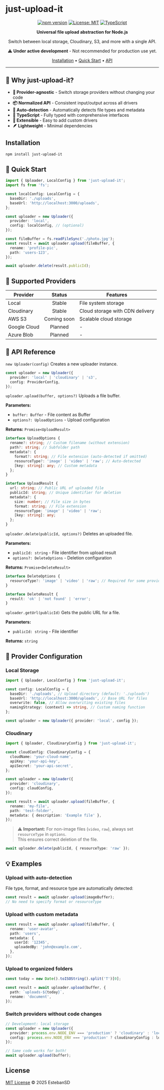 # just-upload-it

<div align="center">

[![npm version](https://img.shields.io/npm/v/just-upload-it.svg)](https://www.npmjs.com/package/just-upload-it)
[![License: MIT](https://img.shields.io/badge/License-MIT-yellow.svg)](https://opensource.org/licenses/MIT)
[![TypeScript](https://img.shields.io/badge/TypeScript-Ready-blue.svg)](https://www.typescriptlang.org/)

**Universal file upload abstraction for Node.js**

Switch between local storage, Cloudinary, S3, and more with a single API.

⚠️ **Under active development** - Not recommended for production use yet.

[Installation](#installation) • [Quick Start](#quick-start) • [API](#api-reference)

</div>

---

## 🎯 Why just-upload-it?

- **🔄 Provider-agnostic** - Switch storage providers without changing your code
- **📦 Normalized API** - Consistent input/output across all drivers
- **🎨 Auto-detection** - Automatically detects file types and metadata
- **📝 TypeScript** - Fully typed with comprehensive interfaces
- **🧩 Extensible** - Easy to add custom drivers
- **🪶 Lightweight** - Minimal dependencies

## Installation

```bash
npm install just-upload-it
```

## 🚀 Quick Start

```ts
import { Uploader, LocalConfig } from 'just-upload-it';
import fs from 'fs';

const localConfig: LocalConfig = {
  baseDir: './uploads',
  baseUrl: 'http://localhost:3000/uploads',
};

const uploader = new Uploader({
  provider: 'local',
  config: localConfig, // (optional)
});

const fileBuffer = fs.readFileSync('./photo.jpg');
const result = await uploader.upload(fileBuffer, {
  rename: 'profile-pic',
  path: 'users-123',
});

await uploader.delete(result.publicId);
```

## 🎨 Supported Providers

| Provider     |   Status    | Features                        |
| ------------ | :---------: | ------------------------------- |
| Local        |   Stable    | File system storage             |
| Cloudinary   |   Stable    | Cloud storage with CDN delivery |
| AWS S3       | Coming soon | Scalable cloud storage          |
| Google Cloud |   Planned   | -                               |
| Azure Blob   |   Planned   | -                               |

## 📖 API Reference

`new Uploader(config)`
Creates a new uploader instance.

```ts
const uploader = new Uploader({
  provider: 'local' | 'cloudinary' | 's3',
  config: ProviderConfig,
});
```

`uploader.upload(buffer, options?)`
Uploads a file buffer.

**Parameters:**

- `buffer: Buffer` - File content as Buffer
- `options?: UploadOptions` - Upload configuration

**Returns:** `Promise<UploadResult>`

```ts
interface UploadOptions {
  rename?: string; // Custom filename (without extension)
  path?: string; // Subfolder path
  metadata?: {
    format?: string; // File extension (auto-detected if omitted)
    resourceType?: 'image' | 'video' | 'raw'; // Auto-detected
    [key: string]: any; // Custom metadata
  };
}

interface UploadResult {
  url: string; // Public URL of uploaded file
  publicId: string; // Unique identifier for deletion
  metadata?: {
    size: number; // File size in bytes
    format: string; // File extension
    resourceType: 'image' | 'video' | 'raw';
    [key: string]: any;
  };
}
```

`uploader.delete(publicId, options?)`
Deletes an uploaded file.

**Parameters:**

- `publicId: string` - File identifier from upload result
- `options?: DeleteOptions` - Deletion configuration

**Returns:** `Promise<DeleteResult>`

```ts
interface DeleteOptions {
  resourceType?: 'image' | 'video' | 'raw'; // Required for some providers
}

interface DeleteResult {
  result: 'ok' | 'not found' | 'error';
}
```

`uploader.getUrl(publicId)`
Gets the public URL for a file.

**Parameters:**

- `publicId: string` - File identifier

**Returns:** `string`

## 🔧 Provider Configuration

### Local Storage

```ts
import { Uploader, LocalConfig } from 'just-upload-it';

const config: LocalConfig = {
  baseDir: './uploads', // Upload directory (default: './uploads')
  baseUrl: 'http://localhost:3000/uploads', // Base URL for files
  overwrite: false, // Allow overwriting existing files
  namingStrategy: (context) => string, // Custom naming function
};

const uploader = new Uploader({ provider: 'local', config });
```

### Cloudinary

```ts
import { Uploader, CloudinaryConfig } from 'just-upload-it';

const cloudConfig: CloudinaryConfig = {
  cloudName: 'your-cloud-name',
  apiKey: 'your-api-key',
  apiSecret: 'your-api-secret',
};

const uploader = new Uploader({
  provider: 'cloudinary',
  config: cloudConfig,
});

const result = await uploader.upload(fileBuffer, {
  rename: 'my-file',
  path: 'test-folder',
  metadata: { description: 'Example file' },
});
```

> ⚠️ **Important:** For non-image files (`video`, `raw`), always set `resourceType` in `options`.  
> This ensures correct deletion of the file.

```ts
await uploader.delete(publicId, { resourceType: 'raw' });
```

## 💡 Examples

### Upload with auto-detection

File type, format, and resource type are automatically detected:

```ts
const result = await uploader.upload(imageBuffer);
// No need to specify format or resourceType
```

### Upload with custom metadata

```ts
const result = await uploader.upload(fileBuffer, {
  rename: 'user-avatar',
  path: 'users',
  metadata: {
    userId: '12345',
    uploadedBy: 'john@example.com',
  },
});
```

### Upload to organized folders

```ts
const today = new Date().toISOString().split('T')[0];

const result = await uploader.upload(buffer, {
  path: `uploads-${today}`,
  rename: 'document',
});
```

### Switch providers without code changes

```ts
// Development: local storage
const uploader = new Uploader({
  provider: process.env.NODE_ENV === 'production' ? 'cloudinary' : 'local',
  config: process.env.NODE_ENV === 'production' ? cloudinaryConfig : localConfig,
});

// Same code works for both!
await uploader.upload(buffer);
```

## License

[MIT License](https://github.com/EstebanSD/just-upload-it/blob/main/LICENSE) © 2025 EstebanSD
